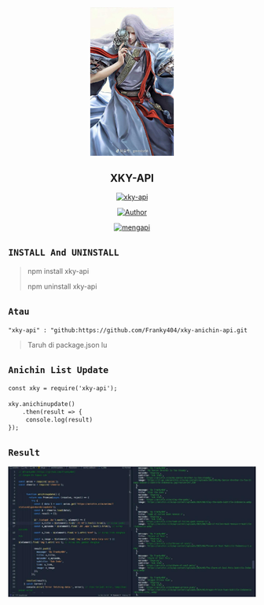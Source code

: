 <div align="center">
<img src="https://raw.githubusercontent.com/Franky404/Profile/main/1721755442108.jpg" alt="Franky404" width="170" />

## XKY-API

</div>

<p align="center">
<a href="##"><img title="xky-api" src="https://img.shields.io/static/v1?label=package&message=xky-api&color=red"></a>
</p>
<p align="center">
  <a href="https://github.com/Franky404"><img title="Author" src="https://img.shields.io/badge/Author-Franky404-red.svg?style=for-the-badge&logo=github" /></a>
</p>
<p align="center">
<a href="#"><img title="mengapi" src="https://img.shields.io/static/v1?label=FREE&message=xky-api&color=pink"></a>
</p>

## ```INSTALL And UNINSTALL```

> npm install xky-api
>  
> npm uninstall xky-api

## ```Atau```
```
"xky-api" : "github:https://github.com/Franky404/xky-anichin-api.git
```
> Taruh di package.json lu


## ```Anichin List Update```
``` 
const xky = require('xky-api');

xky.anichinupdate()
    .then(result => {
     console.log(result)
});
```
## ```Result```

<a href="##"><img title="xky-api" src="https://raw.githubusercontent.com/Franky404/xky-anichin-api/main/IMG-20240815-WA0058.jpg"></a>
